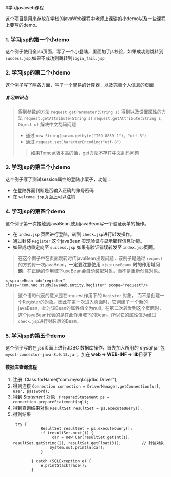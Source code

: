 #学习javaweb课程

这个项目是用来存放在学校的javaWeb课程中老师上课讲的小demo以及一些课程上要写的demo。

### 1. 学习jsp的第一个小demo
这个例子使用全jsp页面，写了一个小登陆，里面加了js校验，如果成功则跳转到`success.jsp`,如果不成功则跳转到`login_fail.jsp`

### 2. 学习jsp的第二个小demo

这个例子写了两各方面，写了一个简易的计算器，以及完善个人信息的页面

##### 复习知识点

> 得到参数的方法 `request.getParameter(String s)`
> 得到以及设置属性的方法 `request.getAttribute(String s)` `request.getAttribute(String s, Object o)`
> 解决中文乱码问题 
> + 通过 `new String(param.getbyte("ISO-8859-1"), "utf-8")`
> + 通过 `request.setCharacterEncoding("utf-8")`
>> 如果Tomcat版本高的话，get方法不存在中文乱码问题

### 3. 学习jsp的第三个小demo

这个例子写了测试session属性的登陆小栗子，功能：
+ 在登陆界面判断是否输入正确的账号密码
+ 在 `welcome.jsp`页面上可以注销

### 4. 学习jsp的第四个demo

 这个例子第一次接触到javaBean,使用javaBean写一个验证表单的操作。
 + 在 `index.jsp` 页面进行登陆，转到 `check.jsp`进行转发操作。
 + 通过封装 `Register` 这个javaBean 实现验证与显示错误信息功能。
 + 如果成功重定向至 `success.jsp` 如果有验证错误转发至 `index.jsp`页面。
 
 > 在这个例子中在页面跳转时传javaBean出现问题，该例子是通过 `request` 的方式传一次javaBean，**一定要注意使用** `<jsp:useBean>` **时的作用域问题**，在正确的作用域下useBean会自动装配对象，而不是重新创建对象。
 ```
<jsp:useBean id="register" class="com.nuc.studyJavaWeb.entity.Register" scope="request"/>
```
 > 这个语句代表的意义是在request作用下的 `Register` 对象， 而不是创建一个Register的对象。因此在第一次进入页面时，它创建了一个新的javaBean，此时该Bean的属性值全为null。在第二次转发到这个页面时，这个javaBean代表的是在此作用域下的Bean。所以它的属性值为经过 `check.jsp`进行封装后的Bean。
 
 ### 5. 学习jsp的第五个demo
 
  这个例子写的在 *jsp*页面上进行JDBC 数据库操作，首先加入所用的 *mysql* jar 包 `mysql-connector-java-8.0.13.jar`，加在 **web -> WEB-INF -> lib**目录下
  
  #### 数据库查询流程
   1. 注册 `Class.forName("com.mysql.cj.jdbc.Driver");
   2. 得到连接 `Connection connection = DriverManager.getConnection(url, user, password);  `
   3. 得到 *Statement* 对象 ` PreparedStatement ps = connection.prepareStatement(sql);`
   4. 得到查询结果对象 `ResultSet resultSet = ps.executeQuery();`
   5. 得到结果
       ```
        try {
                   ResultSet resultSet = ps.executeQuery();
                   if (resultSet.next()) {
                        car = new Car(resultSet.getInt(1), resultSet.getString(2), resultSet.getFloat(3));         // 封装对象
                       System.out.println(car);
                   }
       
               } catch (SQLException e) {
                   e.printStackTrace();
               }
        ```